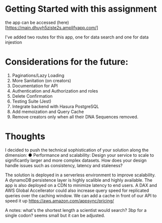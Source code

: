 # Getting Started with this assignment

the app can be accessed (here)[https://main.dhuyh5ziste2s.amplifyapp.com/]

I've added two routes for this app, one for data search and one for data injestion

# Considerations for the future:

1. Paginations/Lazy Loading
2. More Sanitation (on creators)
3. Documentation for API
4. Authentication and Authorization and roles
5. Delete Confirmation
6. Testing Suite (Jest)
7. Integrate backend with Hasura PostgreSQL
8. Add memoization and Query Cache
9. Remove creators only when all their DNA Sequences removed.

# Thoughts

I decided to push the technical sophistication of your solution along the
dimension:
● Performance and scalability: Design your service to scale to significantly larger and
more complex datasets. How does your design handle issues such as consistency,
latency and staleness?

The solution is deployed in a serverless environment to improve scalability. A dynamoDB persistence layer is highly scalible and highly available. The app is also deployed on a CDN to minimize latency to end users. A DAX and AWS Global Accellerator could also increase query speed for replicated queries over the caching window. We can add a cache in front of our API to speed it up https://aws.amazon.com/appsync/pricing/

A notes: what's the shortest length a scientist would search? 3bp for a single codon? seems small but it can be adjusted.
